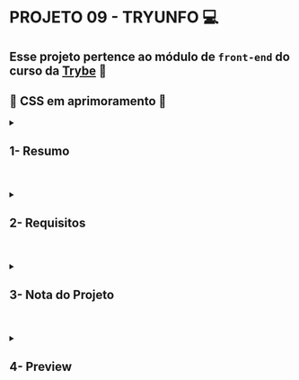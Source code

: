 # PROJETO 09 - TRYUNFO :computer:

## Esse projeto pertence ao módulo de `front-end` do curso da [Trybe](https://www.betrybe.com/) :green_heart:

## :construction: CSS em aprimoramento :construction:
 
<details>
 
<summary>
  
## 1- Resumo
  
</summary>

No Tryunfo simulamos um jogo de cartas onde tive a grande oportunidade de aprender a criar uma página utilizando da componentização das funções da aplicação utilizando React. Além disso, pude usar o estado dos componentes para gerenciar melhor os eventos. Com tudo isso foi possível criar novas cartas e listar as cartas existentes no baralho. Veja mais abaixo!

</details>

#

<details>
 
<summary>
 
## 2- Requisitos

</summary>

### I. Crie o formulário que será usado para adicionar cartas ao baralho

### II. Adicione as props necessárias ao componente de formulário

### III. Crie e renderize o componente Card com as props necessárias

### IV. Crie o preview da carta que está sendo criada pelo formulário

### V. Faça a validação do botão de Salvar no formulário

### VI. Crie a função do botão salvar

### VII. Crie a validação do Super Trunfo

### VIII. Exiba a lista de cartas que estão salvas no estado

### IX. Crie um botão para remover uma carta do baralho

---

## Requisitos bônus

Sua aplicação terá três filtros de listagem de cartas: filtro por nome, por raridade e por Super Trunfo. Os filtros nome e raridade são acumulativos. O filtro Super Trunfo funciona de forma independente.

### X. Crie o filtro pelo nome da carta

### XI. Crie o filtro por raridade da carta

###XII. Crie o filtro de Super Trunfo

</details>

# 

<details>
 
<summary>

## 3- Nota do Projeto
 
</summary>

## 100% :heavy_check_mark:

![Project-Tryunfo-Grade]()

</details> 
 
# 

<details>
 
<summary>

## 4- Preview

</summary>

  
</details>
